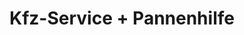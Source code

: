 ---
title: "Kfz-Service + Pannenhilfe"
url: /mansfeld/kfz-service-pannenhilfe/
shop: Autowerkstatt
---